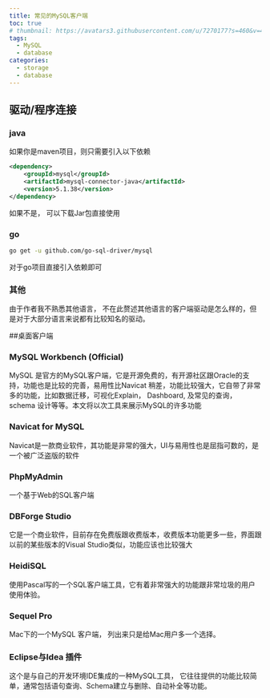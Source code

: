 ```yaml
---
title: 常见的MySQL客户端
toc: true
# thumbnail: https://avatars3.githubusercontent.com/u/7270177?s=460&v=4
tags:
  - MySQL
  - database
categories:
  - storage
  - database
---
```



## 驱动/程序连接
### java 
如果你是maven项目，则只需要引入以下依赖
```xml
<dependency>
    <groupId>mysql</groupId>
    <artifactId>mysql-connector-java</artifactId>
    <version>5.1.38</version>
</dependency>
```
如果不是， 可以下载Jar包直接使用

### go
```bash
go get -u github.com/go-sql-driver/mysql
```
对于go项目直接引入依赖即可

### 其他
由于作者我不熟悉其他语言， 不在此赘述其他语言的客户端驱动是怎么样的，但是对于大部分语言来说都有比较知名的驱动。


##桌面客户端
###	MySQL Workbench (Official)
MySQL 是官方的MySQL客户端，它是开源免费的，有开源社区跟Oracle的支持，功能也是比较的完善，易用性比Navicat 稍差，功能比较强大，它自带了非常多的功能，比如数据迁移，可视化Explain， Dashboard, 及常见的查询， schema 设计等等。本文将以次工具来展示MySQL的许多功能
###	Navicat for MySQL
Navicat是一款商业软件，其功能是非常的强大，UI与易用性也是屈指可数的，是一个被广泛盗版的软件
###	PhpMyAdmin
一个基于Web的SQL客户端
###	DBForge Studio
它是一个商业软件，目前存在免费版跟收费版本，收费版本功能更多一些，界面跟以前的某些版本的Visual Studio类似，功能应该也比较强大 
###	HeidiSQL
使用Pascal写的一个SQL客户端工具，它有着非常强大的功能跟非常垃圾的用户使用体验。
###	Sequel Pro
Mac下的一个MySQL 客户端， 列出来只是给Mac用户多一个选择。
###	Eclipse与Idea 插件
这个是与自己的开发环境IDE集成的一种MySQL工具， 它往往提供的功能比较简单，通常包括语句查询、Schema建立与删除、自动补全等功能。
